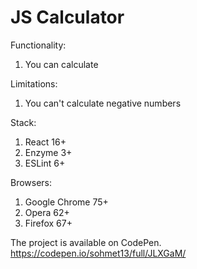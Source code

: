 # JS Calculator
Functionality:
1. You can calculate

Limitations:
1. You can't calculate negative numbers

Stack:
1. React 16+
2. Enzyme 3+
3. ESLint 6+

Browsers:
1. Google Chrome 75+
2. Opera 62+
3. Firefox 67+

The project is available on CodePen.
https://codepen.io/sohmet13/full/JLXGaM/
